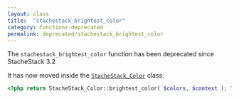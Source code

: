 ```yaml
---
layout: class
title:  "stachestack_brightest_color"
category: functions-deprecated
permalink: deprecated/stachestack_brightest_color
---
```


The `stachestack_brightest_color` function has been deprecated since StacheStack 3.2

It has now moved inside the [`StacheStack_Color`](/classes/StacheStack_Color) class.

```php
<?php return StacheStack_Color::brightest_color( $colors, $context ); ?>
```